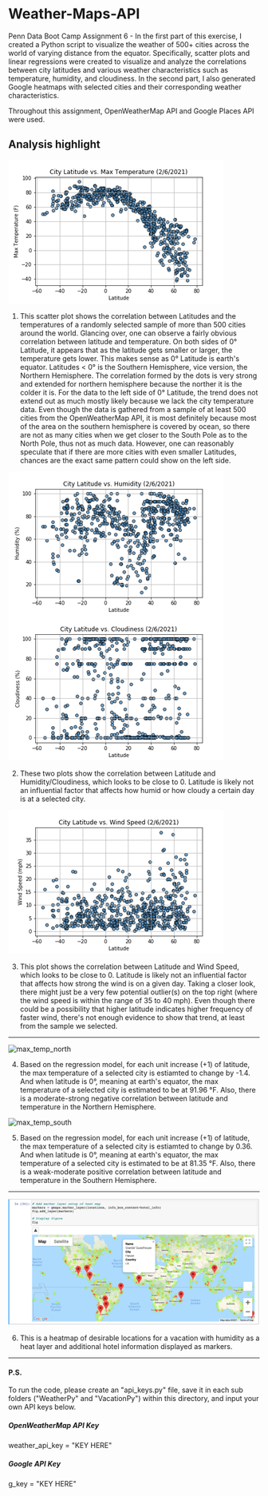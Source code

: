 # Weather-Maps-API

Penn Data Boot Camp Assignment 6 - In the first part of this exercise, I created a Python script to visualize the weather of 500+ cities across the world of varying distance from the equator. Specifically, scatter plots and linear regressions were created to visualize and analyze the correlations between city latitudes and various weather characteristics such as temperature, humidity, and cloudiness. In the second part, I also generated Google heatmaps with selected cities and their corresponding weather characteristics.

Throughout this assignment,  OpenWeatherMap API and Google Places API were used.


## Analysis highlight
![max_temp](WeatherPy/output_data/Fig1.png)

1. This scatter plot shows the correlation between Latitudes and the temperatures of a randomly selected sample of more than 500 cities around the world. Glancing over, one can observe a fairly obvious correlation between latitude and temperature. On both sides of 0° Latitude, it appears that as the latitude gets smaller or larger, the temperature gets lower. This makes sense as 0° Latitude is earth's equator. Latitudes < 0° is the Southern Hemisphere, vice version, the Northern Hemisphere. The correlation formed by the dots is very strong and extended for northern hemisphere because the norther it is the colder it is. For the data to the left side of 0° Latitude, the trend does not extend out as much mostly likely because we lack the city temperature data. Even though the data is gathered from a sample of at least 500 cities from the OpenWeatherMap API, it is most definitely because most of the area on the southern hemisphere is covered by ocean, so there are not as many cities when we get closer to the South Pole as to the North Pole, thus not as much data. However, one can reasonably speculate that if there are more cities with even smaller Latitudes, chances are the exact same pattern could show on the left side.

![humidty](WeatherPy/output_data/Fig2.png) ![cloudiness](WeatherPy/output_data/Fig3.png)

2. These two plots show the correlation between Latitude and Humidity/Cloudiness, which looks to be close to 0. Latitude is likely not an influential factor that affects how humid or how cloudy a certain day is at a selected city.

![wind_speed](WeatherPy/output_data/Fig4.png)

3. This plot shows the correlation between Latitude and Wind Speed, which looks to be close to 0. Latitude is likely not an influential factor that affects how strong the wind is on a given day. Taking a closer look, there might just be a very few potential outlier(s) on the top right (where the wind speed is within the range of 35 to 40 mph). Even though there could be a possibility that higher latitude indicates higher frequency of faster wind, there's not enough evidence to show that trend, at least from the sample we selected.

<hr>

![max_temp_north](WeatherPy/output_data/lat_vs_max_temp_north)

4. Based on the regression model, for each unit increase (+1) of latitude, the max temperature of a selected city is estiamted to change by -1.4. And when latitude is 0°, meaning at earth's equator, the max temperature of a selected city is estimated to be at 91.96 °F. Also, there is a moderate-strong negative correlation between latitude and temperature in the Northern Hemisphere.

![max_temp_south](WeatherPy/output_data/lat_vs_max_temp_south)

5. Based on the regression model, for each unit increase (+1) of latitude, the max temperature of a selected city is estiamted to change by 0.36. And when latitude is 0°, meaning at earth's equator, the max temperature of a selected city is estimated to be at 81.35 °F. Also, there is a weak-moderate positive correlation between latitude and temperature in the Southern Hemisphere.

<hr>

![hotel_heatmap](VacationPy/image/hotel_heatmap.png)

6. This is a heatmap of desirable locations for a vacation with humidity as a heat layer and additional hotel information displayed as markers.

<hr>


#### P.S.
To run the code, please create an "api_keys.py" file, save it in each sub folders ("WeatherPy" and "VacationPy") within this directory, and input your own API keys below.

##### OpenWeatherMap API Key
weather_api_key = "KEY HERE"

##### Google API Key
g_key = "KEY HERE"


